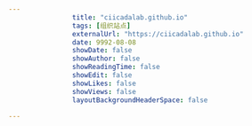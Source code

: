 ---
                title: "ciicadalab.github.io"
                tags: [组织站点]
                externalUrl: "https://ciicadalab.github.io"
                date: 9992-08-08
                showDate: false
                showAuthor: false
                showReadingTime: false
                showEdit: false
                showLikes: false
                showViews: false
                layoutBackgroundHeaderSpace: false
                ---

